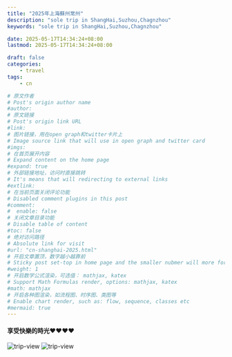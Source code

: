 ```yaml
---
title: "2025年上海蘇州常州"
description: "sole trip in ShangHai,Suzhou,Chagnzhou"
keywords: "sole trip in ShangHai,Suzhou,Chagnzhou"

date: 2025-05-17T14:34:24+08:00
lastmod: 2025-05-17T14:34:24+08:00

draft: false
categories:
    - travel
tags:
    - cn

# 原文作者
# Post's origin author name
#author:
# 原文链接
# Post's origin link URL
#link:
# 图片链接，用在open graph和twitter卡片上
# Image source link that will use in open graph and twitter card
#imgs:
# 在首页展开内容
# Expand content on the home page
#expand: true
# 外部链接地址，访问时直接跳转
# It's means that will redirecting to external links
#extlink:
# 在当前页面关闭评论功能
# Disabled comment plugins in this post
#comment:
#  enable: false
# 关闭文章目录功能
# Disable table of content
#toc: false
# 绝对访问路径
# Absolute link for visit
#url: "cn-shanghai-2025.html"
# 开启文章置顶，数字越小越靠前
# Sticky post set-top in home page and the smaller nubmer will more forward.
#weight: 1
# 开启数学公式渲染，可选值： mathjax, katex
# Support Math Formulas render, options: mathjax, katex
#math: mathjax
# 开启各种图渲染，如流程图、时序图、类图等
# Enable chart render, such as: flow, sequence, classes etc
#mermaid: true
---
```


#### 享受快樂的時光❤️❤️❤️❤️
![trip-view](/imgs-custom/trips/2025/shanghai/trip-food.png)
![trip-view](/imgs-custom/trips/2025/shanghai/trip-view.png)
